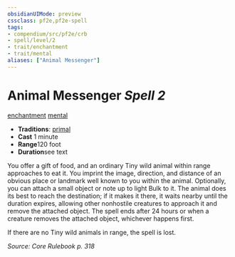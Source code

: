```yaml
---
obsidianUIMode: preview
cssclass: pf2e,pf2e-spell
tags:
- compendium/src/pf2e/crb
- spell/level/2
- trait/enchantment
- trait/mental
aliases: ["Animal Messenger"]
---
```

# Animal Messenger *Spell 2*   
[enchantment](/rules/traits/enchantment.md)  [mental](/rules/traits/mental.md)  

- **Traditions**: [primal](/rules/traits/primal.md)
- **Cast** 1 minute 
- **Range**120 foot
- **Duration**see text

You offer a gift of food, and an ordinary Tiny wild animal within range approaches to eat it. You imprint the image, direction, and distance of an obvious place or landmark well known to you within the animal. Optionally, you can attach a small object or note up to light Bulk to it. The animal does its best to reach the destination; if it makes it there, it waits nearby until the duration expires, allowing other nonhostile creatures to approach it and remove the attached object. The spell ends after 24 hours or when a creature removes the attached object, whichever happens first.

If there are no Tiny wild animals in range, the spell is lost.

*Source: Core Rulebook p. 318*